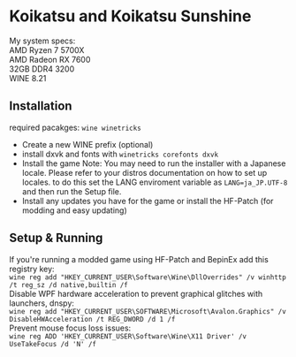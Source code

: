 # Koikatsu and Koikatsu Sunshine
My system specs:  
AMD Ryzen 7 5700X  
AMD Radeon RX 7600  
32GB DDR4 3200  
WINE 8.21  

## Installation
required pacakges: `wine winetricks`  
- Create a new WINE prefix (optional)
- install dxvk and fonts with `winetricks corefonts dxvk`
- Install the game
Note: You may need to run the installer with a Japanese locale. Please refer to your distros documentation on how to set up locales.
to do this set the LANG enviroment variable as `LANG=ja_JP.UTF-8` and then run the Setup file.
- Install any updates you have for the game or install the HF-Patch (for modding and easy updating)  

## Setup & Running
If you're running a modded game using HF-Patch and BepinEx add this registry key:  
`wine reg add "HKEY_CURRENT_USER\Software\Wine\DllOverrides" /v winhttp /t reg_sz /d native,builtin /f`  
Disable WPF hardware acceleration to prevent graphical glitches with launchers, dnspy:  
`wine reg add "HKEY_CURRENT_USER\SOFTWARE\Microsoft\Avalon.Graphics" /v DisableHWAcceleration /t REG_DWORD /d 1 /f`  
Prevent mouse focus loss issues:  
`wine reg ADD 'HKEY_CURRENT_USER\Software\Wine\X11 Driver' /v UseTakeFocus /d 'N' /f`  
